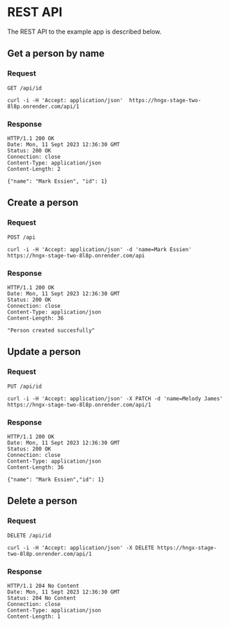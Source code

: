 
# REST API

The REST API to the example app is described below.

## Get a person by name

### Request

`GET /api/id`

    curl -i -H 'Accept: application/json'  https://hngx-stage-two-8l8p.onrender.com/api/1

### Response

    HTTP/1.1 200 OK
    Date: Mon, 11 Sept 2023 12:36:30 GMT
    Status: 200 OK
    Connection: close
    Content-Type: application/json
    Content-Length: 2

    {"name": "Mark Essien", "id": 1}

## Create a person

### Request

`POST /api`

    curl -i -H 'Accept: application/json' -d 'name=Mark Essien' https://hngx-stage-two-8l8p.onrender.com/api

### Response

    HTTP/1.1 200 OK
    Date: Mon, 11 Sept 2023 12:36:30 GMT
    Status: 200 OK
    Connection: close
    Content-Type: application/json
    Content-Length: 36

    "Person created succesfully"

## Update a person

### Request

`PUT /api/id`

    curl -i -H 'Accept: application/json' -X PATCH -d 'name=Melody James' https://hngx-stage-two-8l8p.onrender.com/api/1

### Response

    HTTP/1.1 200 OK
    Date: Mon, 11 Sept 2023 12:36:30 GMT
    Status: 200 OK
    Connection: close
    Content-Type: application/json
    Content-Length: 36

    {"name": "Mark Essien","id": 1}

## Delete a person

### Request

`DELETE /api/id`

    curl -i -H 'Accept: application/json' -X DELETE https://hngx-stage-two-8l8p.onrender.com/api/1

### Response

    HTTP/1.1 204 No Content
    Date: Mon, 11 Sept 2023 12:36:30 GMT
    Status: 204 No Content
    Connection: close
    Content-Type: application/json
    Content-Length: 1
